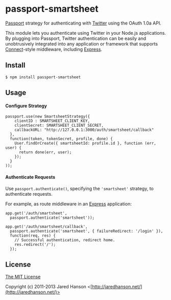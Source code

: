 # passport-smartsheet

[Passport](http://passportjs.org/) strategy for authenticating with [Twitter](http://smartsheet.com/)
using the OAuth 1.0a API.

This module lets you authenticate using Twitter in your Node.js applications.
By plugging into Passport, Twitter authentication can be easily and
unobtrusively integrated into any application or framework that supports
[Connect](http://www.senchalabs.org/connect/)-style middleware, including
[Express](http://expressjs.com/).

## Install

    $ npm install passport-smartsheet

## Usage

#### Configure Strategy

    passport.use(new SmartsheetStrategy({
        clientID : SMARTSHEET_CLIENT_KEY,
        clientSecret: SMARTSHEET_CLIENT_SECRET,
        callbackURL: "http://127.0.0.1:3000/auth/smartsheet/callback"
      },
      function(token, tokenSecret, profile, done) {
        User.findOrCreate({ smartsheetId: profile.id }, function (err, user) {
          return done(err, user);
        });
      }
    ));

#### Authenticate Requests

Use `passport.authenticate()`, specifying the `'smartsheet'` strategy, to
authenticate requests.

For example, as route middleware in an [Express](http://expressjs.com/)
application:

    app.get('/auth/smartsheet',
      passport.authenticate('smartsheet'));

    app.get('/auth/smartsheet/callback',
      passport.authenticate('smartsheet', { failureRedirect: '/login' }),
      function(req, res) {
        // Successful authentication, redirect home.
        res.redirect('/');
      });

## License

[The MIT License](http://opensource.org/licenses/MIT)

Copyright (c) 2011-2013 Jared Hanson <[http://jaredhanson.net/](http://jaredhanson.net/)>
